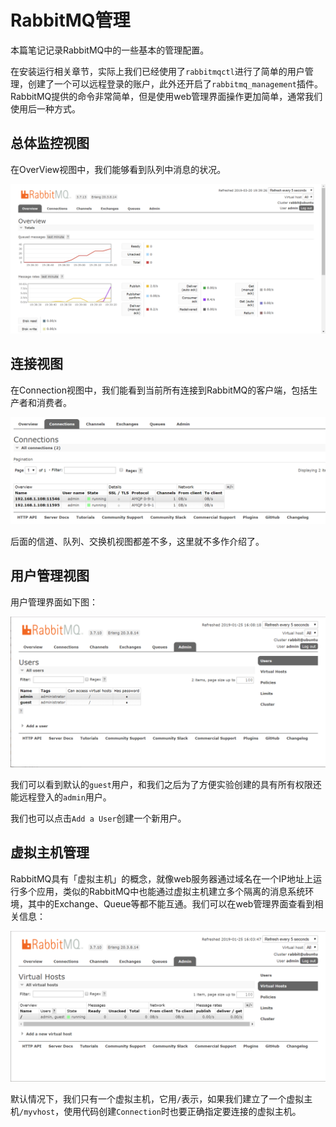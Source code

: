 # RabbitMQ管理

本篇笔记记录RabbitMQ中的一些基本的管理配置。

在安装运行相关章节，实际上我们已经使用了`rabbitmqctl`进行了简单的用户管理，创建了一个可以远程登录的账户，此外还开启了`rabbitmq_management`插件。RabbitMQ提供的命令非常简单，但是使用web管理界面操作更加简单，通常我们使用后一种方式。

## 总体监控视图

在OverView视图中，我们能够看到队列中消息的状况。

![](res/3.png)

## 连接视图

在Connection视图中，我们能看到当前所有连接到RabbitMQ的客户端，包括生产者和消费者。

![](res/4.png)

后面的信道、队列、交换机视图都差不多，这里就不多作介绍了。

## 用户管理视图

用户管理界面如下图：

![](res/2.png)

我们可以看到默认的`guest`用户，和我们之后为了方便实验创建的具有所有权限还能远程登入的`admin`用户。

我们也可以点击`Add a User`创建一个新用户。

## 虚拟主机管理

RabbitMQ具有「虚拟主机」的概念，就像web服务器通过域名在一个IP地址上运行多个应用，类似的RabbitMQ中也能通过虚拟主机建立多个隔离的消息系统环境，其中的Exchange、Queue等都不能互通。我们可以在web管理界面查看到相关信息：

![](res/1.png)

默认情况下，我们只有一个虚拟主机，它用`/`表示，如果我们建立了一个虚拟主机`/myvhost`，使用代码创建`Connection`时也要正确指定要连接的虚拟主机。

